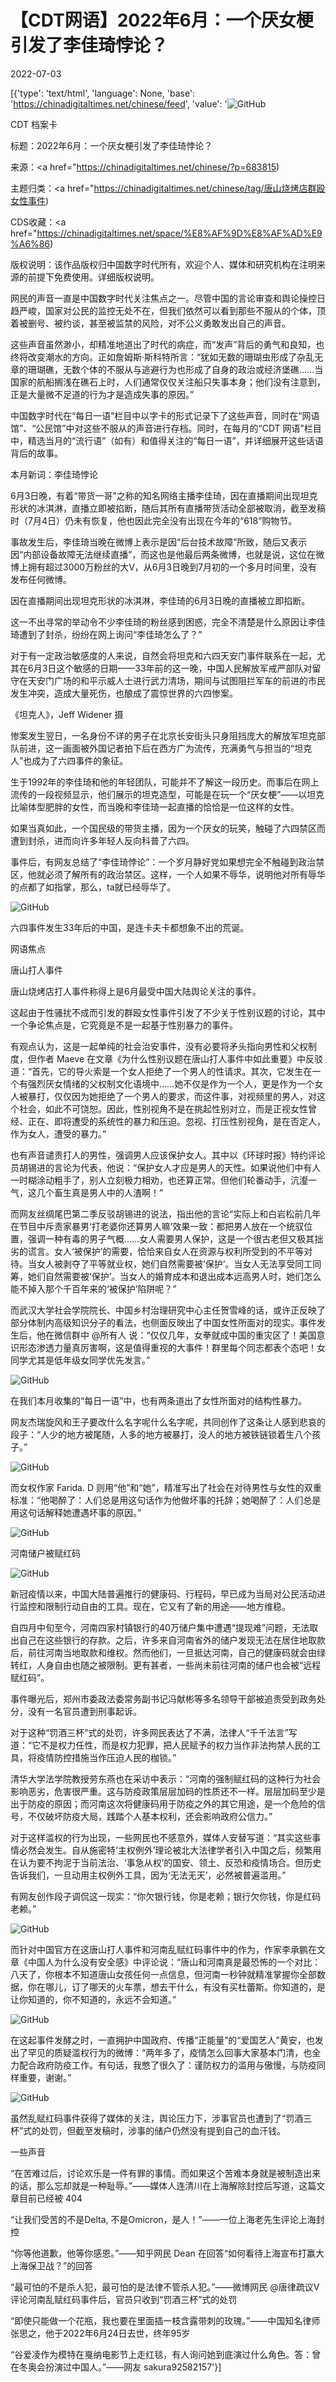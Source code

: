 # 【CDT网语】2022年6月：一个厌女梗引发了李佳琦悖论？

2022-07-03

[{'type': 'text/html', 'language': None, 'base': 'https://chinadigitaltimes.net/chinese/feed', 'value': '![GitHub](https://chinadigitaltimes.net/chinese/files/2022/07/img-1ac4d7d5be20df207552709dd8636796-768x511.webp)

CDT 档案卡

标题：2022年6月：一个厌女梗引发了李佳琦悖论？

来源：<a href="https://chinadigitaltimes.net/chinese/?p=683815)

主题归类：<a href="https://chinadigitaltimes.net/chinese/tag/唐山烧烤店群殴女性事件)

CDS收藏：<a href="https://chinadigitaltimes.net/space/%E8%AF%9D%E8%AF%AD%E9%A6%86)

版权说明：该作品版权归中国数字时代所有，欢迎个人、媒体和研究机构在注明来源的前提下免费使用。详细版权说明。





网民的声音一直是中国数字时代关注焦点之一。尽管中国的言论审查和舆论操控日趋严峻，国家对公民的监控无处不在，但我们依然可以看到那些不服从的个体，顶着被删号、被约谈，甚至被监禁的风险，对不公义勇敢发出自己的声音。

这些声音虽然渺小，却精准地道出了时代的病症，而“发声”背后的勇气和良知，也终将改变潮水的方向。正如詹姆斯·斯科特所言：“犹如无数的珊瑚虫形成了杂乱无章的珊瑚礁，无数个体的不服从与逃避行为也形成了自身的政治或经济堡礁……当国家的航船搁浅在礁石上时，人们通常仅仅关注船只失事本身；他们没有注意到，正是大量微不足道的行为才是造成失事的原因。”

中国数字时代在“每日一语”栏目中以字卡的形式记录下了这些声音，同时在“网语馆”、“公民馆”中对这些不服从的声音进行存档。同时，在每月的“CDT 网语”栏目中，精选当月的“流行语”（如有）和值得关注的“每日一语”，并详细展开这些话语背后的故事。

本月新词：李佳琦悖论

6月3日晚，有着“带货一哥”之称的知名网络主播李佳琦，因在直播期间出现坦克形状的冰淇淋，直播立即被掐断，随后其所有直播带货活动全部被取消，截至发稿时（7月4日）仍未有恢复，他也因此完全没有出现在今年的“618”购物节。

事故发生后，李佳琦当晚在微博上表示是因“后台技术故障”所致，随后又表示因“内部设备故障无法继续直播”，而这也是他最后两条微博，也就是说，这位在微博上拥有超过3000万粉丝的大V，从6月3日晚到7月初的一个多月时间里，没有发布任何微博。

因在直播期间出现坦克形状的冰淇淋，李佳琦的6月3日晚的直播被立即掐断。

这一不出寻常的举动令不少李佳琦的粉丝感到困惑，完全不清楚是什么原因让李佳琦遭到了封杀，纷纷在网上询问“李佳琦怎么了？”

对于有一定政治敏感度的人来说，自然会将坦克和六四天安门事件联系在一起，尤其在6月3日这个敏感的日期——33年前的这一晚，中国人民解放军戒严部队对留守在天安门广场的和平示威人士进行武力清场，期间与试图阻拦军车的前进的市民发生冲突，造成大量死伤，也酿成了震惊世界的六四惨案。

《坦克人》，Jeff Widener 摄

惨案发生翌日，一名身份不详的男子在北京长安街头只身阻挡庞大的解放军坦克部队前进，这一画面被外国记者拍下后在西方广为流传，充满勇气与担当的“坦克人”也成为了六四事件的象征。

生于1992年的李佳琦和他的年轻团队，可能并不了解这一段历史。而事后在网上流传的一段视频显示，他们展示的坦克造型，可能是在玩一个“厌女梗”——以坦克比喻体型肥胖的女性，而当晚和李佳琦一起直播的恰恰是一位这样的女性。

如果当真如此，一个国民级的带货主播，因为一个厌女的玩笑，触碰了六四禁区而遭到封杀，进而向许多年轻人反向科普了六四。

事件后，有网友总结了“李佳琦悖论”：一个岁月静好党如果想完全不触碰到政治禁区，他就必须了解所有的政治禁区。这样，一个人如果不辱华，说明他对所有辱华的点都了如指掌，那么，ta就已经辱华了。

![GitHub](https://chinadigitaltimes.net/chinese/files/2022/06/6.6.jpg)

六四事件发生33年后的中国，是连卡夫卡都想象不出的荒诞。

网语焦点

唐山打人事件

唐山烧烤店打人事件称得上是6月最受中国大陆舆论关注的事件。

这起由于性骚扰不成而引发的群殴女性事件引发了不少关于性别议题的讨论，其中一个争论焦点是，它究竟是不是一起基于性别暴力的事件。

有观点认为，这是一起单纯的社会治安事件，没有必要将矛头指向男性和父权制度，但作者 Maeve 在文章《为什么性别议题在唐山打人事件中如此重要》中反驳道：“首先，它的导火索是一个女人拒绝了一个男人的性请求。其次，它发生在一个有强烈厌女情绪的父权制文化语境中……她不仅是作为一个人，更是作为一个女人被暴打，仅仅因为她拒绝了一个男人的要求，而这件事，对视频里的男人，对这个社会，如此不可饶恕。因此，性别视角不是在挑起性别对立，而是正视女性曾经、正在、即将遭受的系统性的暴力和压迫。忽视、打压性别视角，是在否定人，作为女人，遭受的暴力。”

也有声音谴责打人的男性，强调男人应该保护女人。其中以《环球时报》特约评论员胡锡进的言论为代表，他说：“保护女人才应是男人的天性。如果说他们中有人一时糊涂动粗手了，别人立刻极力相劝，也还算正常。但他们轮番动手，沆瀣一气，这几个畜生真是男人中的人渣啊！”

而网友丝绸尾巴第二季反驳胡锡进的说法，指出他的言论“实际上和白岩松前几年在节目中斥责家暴男‘打老婆你还算男人嘛’效果一致：都把男人放在一个统驭位置，强调一种有毒的男子气概……女人需要男人保护，这是一个很古老但又极其拙劣的谎言。女人‘被保护’的需要，恰恰来自女人在资源与权利所受到的不平等对待。当女人被剥夺了平等就业权，她们自然需要被‘保护’。当女人无法享受同工同筹，她们自然需要被‘保护’。当女人的婚育成本和退出成本远高男人时，她们怎么能不掉入那个千百年来的‘被保护’陷阱呢？”

而武汉大学社会学院院长、中国乡村治理研究中心主任贺雪峰的话，或许正反映了部分体制内高级知识分子的看法，也侧面反映出了中国女性所面对的现实。事件发生后，他在微信群中 @所有人 说：“仅仅几年，女拳就成中国的重灾区了！美国意识形态渗透力量真厉害啊，这是值得重视的大事件！群里每个同志都表个态吧！女同学尤其是低年级女同学优先发言。”

![GitHub](https://chinadigitaltimes.net/chinese/files/2022/06/6.12.jpg)

在我们本月收集的“每日一语”中，也有两条道出了女性所面对的结构性暴力。

网友杰瑞旋风和王子要改什么名字呢什么名字呢，共同创作了这条让人感到悲哀的段子：“人少的地方被尾随，人多的地方被暴打，没人的地方被铁链锁着生八个孩子。”

![GitHub](https://chinadigitaltimes.net/chinese/files/2022/06/image-1654910356294.png)

而女权作家 Farida. D 则用“他”和“她”，精准写出了社会在对待男性与女性的双重标准：“他喝醉了：人们总是用这句话作为他做坏事的托辞；她喝醉了：人们总是用这句话解释她遭遇坏事的原因。”

![GitHub](https://chinadigitaltimes.net/chinese/files/2022/06/20220611_dailyquote.png)

河南储户被赋红码

![GitHub](https://chinadigitaltimes.net/chinese/files/2022/06/6.13.jpg)

新冠疫情以来，中国大陆普遍推行的健康码、行程码，早已成为当局对公民活动进行监控和限制行动自由的工具。现在，它又有了新的用途——地方维稳。

自四月中旬至今，河南四家村镇银行的40万储户集中遭遇“提现难”问题，无法取出自己在这些银行的存款。之后，许多来自河南省外的储户发现无法在居住地取款后，前往河南当地取款和维权。然而他们，一旦抵达河南，自己的健康码就会由绿转红，人身自由也随之被限制。更有甚者，一些尚未前往河南的储户也会被“远程赋红码”。

事件曝光后，郑州市委政法委常务副书记冯献彬等多名领导干部被追责受到政务处分，没有一名官员遭到刑事起诉。

对于这种“罚酒三杯”式的处罚，许多网民表达了不满，法律人“千千法言”写道：“它不是权力任性，而是权力犯罪，把人民赋予的权力当作非法拘禁人民的工具，将疫情防控措施当作压迫人民的枷锁。”

清华大学法学院教授劳东燕也在采访中表示：“河南的强制赋红码的这种行为社会影响恶劣，危害很严重。这与防疫政策层层加码的性质还不一样。层层加码至少是出于防疫的原因；而河南这次将健康码用于防疫之外的其它用途，是一个危险的信号，不仅破坏防疫大局，践踏个人基本权利，还会影响政府公信力。”

对于这样滥权的行为出现，一些网民也不感意外，媒体人安替写道：“其实这些事情必然会发生。自从施密特‘主权例外’理论被北大法律学者引入中国之后，频繁用在认为要不拘泥于当前法治、‘事急从权’的国安、领土、反恐和疫情场合。但历史告诉我们，一旦动用主权例外工具，因为‘无法无天’，必然被普遍滥用。”

有网友创作段子调侃这一现实：“你欠银行钱，你是老赖；银行欠你钱，你是红码老赖。”

![GitHub](https://chinadigitaltimes.net/chinese/files/2022/06/6.19.jpg)

而针对中国官方在这唐山打人事件和河南乱赋红码事件中的作为，作家李承鹏在文章《中国人为什么没有安全感》中评论说：“唐山和河南真是最恐怖的一个对比：八天了，你根本不知道唐山女孩任何一点信息，但河南一秒钟就精准掌握你全部数据，你在哪儿，订了哪天的火车票，想去干什么，有没有买杜蕾斯。你知道的，是让你知道的，你不知道的，永远不会知道。”

![GitHub](https://chinadigitaltimes.net/chinese/files/2022/06/618dailyquote.png)

在这起事件发酵之时，一直拥护中国政府、传播“正能量”的“爱国艺人”黄安，也发出了罕见的质疑滥权行为的微博：“两年多了，疫情怎么回事大家基本门清，也全力配合政府防疫工作。有句话，我憋了很久了：谨防权力的滥用与傲慢，与防疫同样重要，谢谢。”

![GitHub](https://chinadigitaltimes.net/chinese/files/2022/06/image-1656116743794.png)

虽然乱赋红码事件获得了媒体的关注，舆论压力下，涉事官员也遭到了“罚酒三杯”式的处罚，但截至发稿时，涉事的储户仍然没有提到自己的血汗钱。

一些声音

“在苦难过后，讨论欢乐是一件有罪的事情。而如果这个苦难本身就是被制造出来的话，那么忘却就是一种耻辱。”——媒体人连清川在上海解除封控后写道，这篇文章目前已经被 404

“让我们受苦的不是Delta, 不是Omicron，是人！”——一位上海老先生评论上海封控

“你等他道歉，他等你感恩。”——知乎网民 Dean 在回答“如何看待上海宣布打赢大上海保卫战？”的回答

“最可怕的不是杀人犯，最可怕的是法律不管杀人犯。”——微博网民 @唐律疏议V 评论河南乱赋红码事件后，官员只收到“罚酒三杯”式的处罚

“即使只能做一个花瓶，我也要在里面插一枝含露带刺的玫瑰。”——中国知名律师张思之，他于2022年6月24日去世，终年95岁

“谷爱凌作为模特在戛纳电影节上走红毯，有人询问她到底演过什么角色。答：曾在冬奥会扮演过中国人。”——网友 sakura92582157'}]